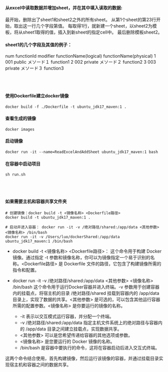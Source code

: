 ####  从excel中读取数据并增加sheet，并在其中填入读取的数据:

 最开始，删除出了sheet1和sheet2之外的所有sheet。
 从第1个sheet的第23行开始，取出这一行几个字段第值。
 每取得1行，就新建一个sheet，以sheet2为模板，将从sheet1取得的值，插入到新sheet的指定cell中。
 最后删除模板sheet2。

####  sheet1的几个字段及其值的例子：
 num	functionId	modifier	functionName(logical)	functionName(physical)
 1	001	public	メソード１	function1
 2	002	private	メソード２	function2
 3	003	private	メソード３	function3


<br/><br/>

#### 使用Dockerfile建立docker镜像
```shell
docker build -f ./Dockerfile -t ubuntu_jdk17_maven:1 .
```
#### 查看生成的镜像
```shell
docker images
```

#### 启动镜像
```shell
docker run -it --name=ReadExcelAndAddSheet ubuntu_jdk17_maven:1 bash
```

#### 在容器中启动项目
```shell
sh run.sh
```

<br/><br/>

#### 如果需要主机和容器共享文件夹
```shell
# 创建镜像：docker build -t <镜像名称> <Dockerfile路径>
docker build -t ubuntu_jdk17_maven:1 .

# 启动并进入容器： docker run -it -v /绝对路径/shared:/app/data <其他参数> <镜像名称> /bin/bash
docker run -it -v /Users/luo/dockerShared:/app/data ubuntu_jdk17_maven:1 /bin/bash
```
- docker build -t <镜像名称> <Dockerfile路径>：
这个命令用于构建 Docker 镜像。通过指定 -t 参数和镜像名称，你可以为镜像指定一个易于识别的名称。<Dockerfile路径> 是 Dockerfile 文件的路径，它包含了构建镜像所需的指令和配置。

- docker run -it -v /绝对路径/shared:/app/data <其他参数> <镜像名称> /bin/bash
这个命令用于运行Docker容器并进入终端。-v 参数用于创建容器内的挂载点，将宿主机的目录 /绝对路径/shared 挂载到容器内的 /app/data 目录上，实现了数据的共享。<其他参数> 是可选的，可以包含其他运行容器所需的配置参数。<镜像名称> 是你要运行的镜像的名称。
  - -it 表示以交互模式运行容器，并分配一个终端。
  - -v /绝对路径/shared:/app/data 指定主机文件系统上的绝对路径与容器内的 /app/data 目录之间建立挂载点，实现数据共享。
  - <其他参数> 可以是您希望传递给容器的其他选项或参数。
  - <镜像名称> 是您要运行的 Docker 镜像的名称。
  - /bin/bash 是容器中要执行的命令，这将在容器启动后进入交互式终端。


这两个命令结合使用，首先构建镜像，然后运行该镜像的容器，并通过挂载目录实现宿主机和容器之间的数据共享。